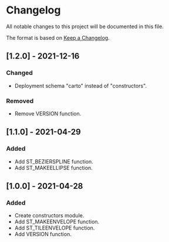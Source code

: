 # Changelog
All notable changes to this project will be documented in this file.

The format is based on [Keep a Changelog](https://keepachangelog.com/en/1.0.0/).

## [1.2.0] - 2021-12-16

### Changed
- Deployment schema "carto" instead of "constructors".

### Removed
- Remove VERSION function.

## [1.1.0] - 2021-04-29

### Added
- Add ST_BEZIERSPLINE function.
- Add ST_MAKEELLIPSE function.

## [1.0.0] - 2021-04-28

### Added
- Create constructors module.
- Add ST_MAKEENVELOPE function.
- Add ST_TILEENVELOPE function.
- Add VERSION function.